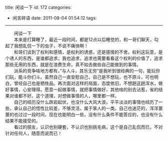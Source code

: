 title: 闲谈一下
id: 172
categories:
  - 闲言碎语
date: 2011-08-04 01:54:12
tags:
---

　　闲谈一下
</br>　　本来是打算睡了，最近一段时间，都是12点以后睡觉的，和一哥们聊天，勾起了我想乱侃一下的虫子，不说不痛快啊！
</br>　　和哥们谈到了权利和感情，是权利的诱惑，还是感情的不舍。权利这玩意，是个诱人的东西，是谁都追求，我也追求，追求也需要看看这个权利的价值了，追求那些无用的东西，就是在浪费生命，真不如去做些自己能做到的事情。
</br>　　派系的竞争啥地方都有，”与人斗，其乐无穷“是我听到很经典的一句，能玩你们玩，能斗你们斗。虽然自己一直安慰自己，自己是不想玩，也不原斗，可也明白，曾经自己也是牺牲品。再次面对这样的局面，态度依旧，不想趟这趟浑水，做好事情，心安理得。愿意一起做事情，就把事情做好，其他啥的别去沾惹，省的结果对谁都不好。这个道理，对想做事情的人，哪里都一样。
</br>　　自己的经历没什么跌宕起伏，也没什么大风大浪，平平淡淡的事情也经历了一些，承认自己的悟性比较差，不够灵活，属于笨人的一类。自己也迷茫的，浑浑噩噩的也过过一段时间，现在也能明白一些，没有什么条件不能答应的，也没有什么结果不能接受的。
</br>　　看过的朋友，认识也别硬套，不认识也别挑毛病，这个是自己乱侃而已，不对针对任何人，随意而说而已！